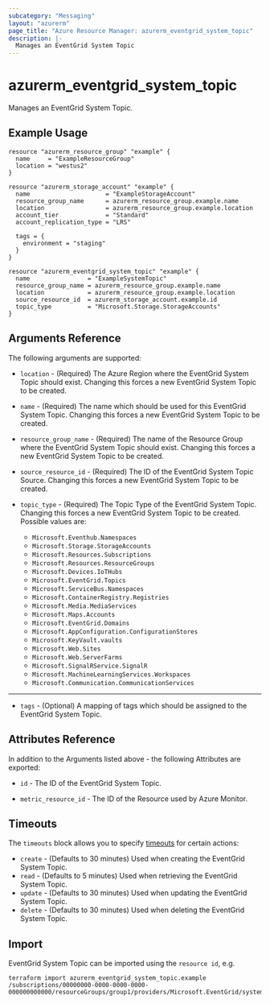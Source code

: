```yaml
---
subcategory: "Messaging"
layout: "azurerm"
page_title: "Azure Resource Manager: azurerm_eventgrid_system_topic"
description: |-
  Manages an EventGrid System Topic
---
```


# azurerm_eventgrid_system_topic

Manages an EventGrid System Topic.

## Example Usage

```hcl
resource "azurerm_resource_group" "example" {
  name     = "ExampleResourceGroup"
  location = "westus2"
}

resource "azurerm_storage_account" "example" {
  name                     = "ExampleStorageAccount"
  resource_group_name      = azurerm_resource_group.example.name
  location                 = azurerm_resource_group.example.location
  account_tier             = "Standard"
  account_replication_type = "LRS"

  tags = {
    environment = "staging"
  }
}

resource "azurerm_eventgrid_system_topic" "example" {
  name                = "ExampleSystemTopic"
  resource_group_name = azurerm_resource_group.example.name
  location            = azurerm_resource_group.example.location
  source_resource_id  = azurerm_storage_account.example.id
  topic_type          = "Microsoft.Storage.StorageAccounts"
}
```

## Arguments Reference

The following arguments are supported:

* `location` - (Required) The Azure Region where the EventGrid System Topic should exist. Changing this forces a new EventGrid System Topic to be created.

* `name` - (Required) The name which should be used for this EventGrid System Topic. Changing this forces a new EventGrid System Topic to be created.

* `resource_group_name` - (Required) The name of the Resource Group where the EventGrid System Topic should exist. Changing this forces a new EventGrid System Topic to be created.

* `source_resource_id` - (Required) The ID of the EventGrid System Topic Source. Changing this forces a new EventGrid System Topic to be created.

* `topic_type` - (Required) The Topic Type of the EventGrid System Topic. Changing this forces a new EventGrid System Topic to be created. Possible values are:
  * `Microsoft.Eventhub.Namespaces`
  * `Microsoft.Storage.StorageAccounts`
  * `Microsoft.Resources.Subscriptions`
  * `Microsoft.Resources.ResourceGroups`
  * `Microsoft.Devices.IoTHubs`
  * `Microsoft.EventGrid.Topics`
  * `Microsoft.ServiceBus.Namespaces`
  * `Microsoft.ContainerRegistry.Registries`
  * `Microsoft.Media.MediaServices`
  * `Microsoft.Maps.Accounts`
  * `Microsoft.EventGrid.Domains`
  * `Microsoft.AppConfiguration.ConfigurationStores`
  * `Microsoft.KeyVault.vaults`
  * `Microsoft.Web.Sites`
  * `Microsoft.Web.ServerFarms`
  * `Microsoft.SignalRService.SignalR`
  * `Microsoft.MachineLearningServices.Workspaces`
  * `Microsoft.Communication.CommunicationServices`
---

* `tags` - (Optional) A mapping of tags which should be assigned to the EventGrid System Topic.

## Attributes Reference

In addition to the Arguments listed above - the following Attributes are exported: 

* `id` - The ID of the EventGrid System Topic.

* `metric_resource_id` - The ID of the Resource used by Azure Monitor.

## Timeouts

The `timeouts` block allows you to specify [timeouts](https://www.terraform.io/docs/configuration/resources.html#timeouts) for certain actions:

* `create` - (Defaults to 30 minutes) Used when creating the EventGrid System Topic.
* `read` - (Defaults to 5 minutes) Used when retrieving the EventGrid System Topic.
* `update` - (Defaults to 30 minutes) Used when updating the EventGrid System Topic.
* `delete` - (Defaults to 30 minutes) Used when deleting the EventGrid System Topic.

## Import

EventGrid System Topic can be imported using the `resource id`, e.g.

```shell
terraform import azurerm_eventgrid_system_topic.example /subscriptions/00000000-0000-0000-0000-000000000000/resourceGroups/group1/providers/Microsoft.EventGrid/systemTopics/systemTopic1
```
